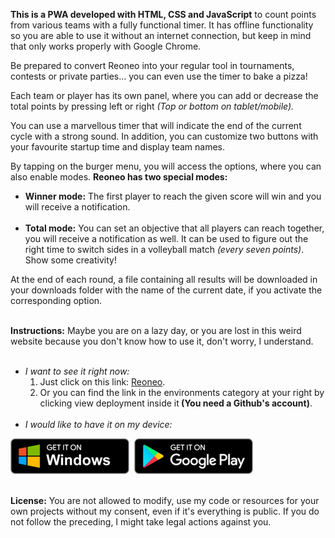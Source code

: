 <!-- https://yarduon.com -->
<strong>This is a PWA developed with HTML, CSS and JavaScript</strong> to count points from various teams with a fully functional timer. It has offline functionality so you are able to use it without an internet connection, but keep in mind that only works properly with Google Chrome.

Be prepared to convert Reoneo into your regular tool in tournaments, contests or private parties... you can even use the timer to bake a pizza! 

Each team or player has its own panel, where you can add or decrease the total points by pressing left or right <em>(Top or bottom on tablet/mobile).</em>

You can use a marvellous timer that will indicate the end of the current cycle with a strong sound. In addition, you can customize two buttons with your favourite startup time and display team names.

By tapping on the burger menu, you will access the options, where you can also enable modes. <strong>Reoneo has two special modes:</strong>

<ul>
    <li><strong>Winner mode:</strong> The first player to reach the given score will win and you will receive a notification.</li>
    </br>
    <li><strong>Total mode:</strong> You can set an objective that all players can reach together, you will receive a notification as well. It can be used to figure out the right time to switch sides in a volleyball match <em>(every seven points)</em>. Show some creativity!</li>
</ul>

At the end of each round, a file containing all results will be downloaded in your downloads folder with the name of the current date, if you activate the corresponding option.

</br>
<strong>Instructions:</strong> Maybe you are on a lazy day, or you are lost in this weird website because you don't know how to use it, don't worry, I understand.
<ul>
    </br>
    <li>
        <em>I want to see it right now:</em>
        <ol>
            <li>Just click on this link: <a href="https://yarduon.com/reoneo/">Reoneo</a>.</li>
            <li>Or you can find the link in the environments category at your right by clicking view deployment inside it<strong> (You need a Github's account)</strong>.</li>
        </ol>
    </li>
    </br>
    <li>
        <em>I would like to have it on my device:</em>
    </li>
</ul>

[<img alt="Windows badge" src="./img/pwa/badges/windows_en.png" width="190px" height="57px">](https://apps.microsoft.com/store/detail/reoneo/9N90NMW2N4CV?hl=en)&nbsp;
[<img alt="Android badge" src="./img/pwa/badges/android_en.png" width="190px" height="57px">](https://play.google.com/store/apps/details?id=reoneo.twa&hl=en)&nbsp;

</br>
<strong>License:</strong> You are not allowed to modify, use my code or resources for your own projects without my consent, even if it's everything is public. If you do not follow the preceding, I might take legal actions against you.
